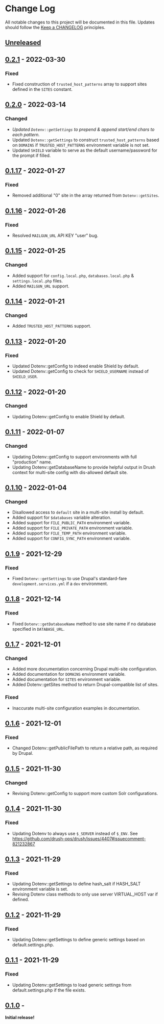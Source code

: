 # Change Log
All notable changes to this project will be documented in this file.
Updates should follow the [Keep a CHANGELOG](https://keepachangelog.com/) principles.

## [Unreleased][unreleased]

## [0.2.1] - 2022-03-30

### Fixed

- Fixed construction of `trusted_host_patterns` array to support sites defined in the `SITES` constant.

## [0.2.0] - 2022-03-14

### Changed

- *Updated `Dotenv::getSettings` to prepend & append start/end chars to each pattern.*
- Updated `Dotenv::getSettings` to construct `trusted_host_patterns` based on `DOMAINS` if
  `TRUSTED_HOST_PATTERNS` environment variable is not set.
- Updated `SHIELD` variable to serve as the default username/password for the prompt if filled.

## [0.1.17] - 2022-01-27

### Fixed

- Removed additional "0" site in the array returned from `Dotenv::getSites`.

## [0.1.16] - 2022-01-26

### Fixed

- Resolved `MAILGUN_URL` API KEY "user" bug.

## [0.1.15] - 2022-01-25

### Changed

- Added support for `config.local.php`, `databases.local.php` & `settings.local.php` files.
- Added `MAILGUN_URL` support.

## [0.1.14] - 2022-01-21

### Changed

- Added `TRUSTED_HOST_PATTERNS` support.

## [0.1.13] - 2022-01-20

### Fixed

- Updated Dotenv::getConfig to indeed enable Shield by default.
- Updated Dotenv::getConfig to check for `SHIELD_USERNAME` instead of `SHIELD_USER`.

## [0.1.12] - 2022-01-20

### Changed

- Updating Dotenv::getConfig to enable Shield by default.

## [0.1.11] - 2022-01-07

### Changed

- Updating Dotenv::getConfig to support environments with full "production" name.
- Updating Dotenv::getDatabaseName to provide helpful output in Drush context for multi-site config with dis-allowed default site.

## [0.1.10] - 2022-01-04

### Changed

- Disallowed access to `default` site in a multi-site install by default.
- Added support for `$databases` variable alteration.
- Added support for `FILE_PUBLIC_PATH` environment variable.
- Added support for `FILE_PRIVATE_PATH` environment variable.
- Added support for `FILE_TEMP_PATH` environment variable.
- Added support for `CONFIG_SYNC_PATH` environment variable.

## [0.1.9] - 2021-12-29

### Fixed

- Fixed `Dotenv::getSettings` to use Drupal's standard-fare `development.services.yml` if a `dev` environment.

## [0.1.8] - 2021-12-14

### Fixed

- Fixed `Dotenv::getDatabaseName` method to use site name if no database specified in `DATABASE_URL`.

## [0.1.7] - 2021-12-01

### Changed

- Added more documentation concerning Drupal multi-site configuration.
- Added documentation for `DOMAINS` environment variable.
- Added documentation for `SITES` environment variable.
- Added Dotenv::getSites method to return Drupal-compatible list of sites.

### Fixed

- Inaccurate multi-site configuration examples in documentation.

## [0.1.6] - 2021-12-01

### Fixed

- Changed Dotenv::getPublicFilePath to return a relative path, as required by Drupal.

## [0.1.5] - 2021-11-30

### Changed

- Revising Dotenv::getConfig to support more custom Solr configurations.

## [0.1.4] - 2021-11-30

### Fixed

- Updating Dotenv to always use `$_SERVER` instead of `$_ENV`. See <https://github.com/drush-ops/drush/issues/4407#issuecomment-821232867>

## [0.1.3] - 2021-11-29

### Fixed

- Updating Dotenv::getSettings to define hash_salt if HASH_SALT environment variable is set.
- Revising Dotenv class methods to only use server VIRTUAL_HOST var if defined.

## [0.1.2] - 2021-11-29

### Fixed

- Updating Dotenv::getSettings to define generic settings based on default.settings.php.

## [0.1.1] - 2021-11-29

### Fixed

- Updating Dotenv::getSettings to load generic settings from default.settings.php if the file exists.

## [0.1.0] -

**Initial release!**

[unreleased]: https://github.com/unleashedtech/dotenv-drupal/compare/0.2.1...main
[0.2.1]: https://github.com/unleashedtech/dotenv-drupal/compare/0.2.0...0.2.1
[0.2.0]: https://github.com/unleashedtech/dotenv-drupal/compare/0.1.17...0.2.0
[0.1.17]: https://github.com/unleashedtech/dotenv-drupal/compare/0.1.16...0.1.17
[0.1.16]: https://github.com/unleashedtech/dotenv-drupal/compare/0.1.15...0.1.16
[0.1.15]: https://github.com/unleashedtech/dotenv-drupal/compare/0.1.14...0.1.15
[0.1.14]: https://github.com/unleashedtech/dotenv-drupal/compare/0.1.13...0.1.14
[0.1.13]: https://github.com/unleashedtech/dotenv-drupal/compare/0.1.12...0.1.13
[0.1.12]: https://github.com/unleashedtech/dotenv-drupal/compare/0.1.11...0.1.12
[0.1.11]: https://github.com/unleashedtech/dotenv-drupal/compare/0.1.10...0.1.11
[0.1.10]: https://github.com/unleashedtech/dotenv-drupal/compare/0.1.9...0.1.10
[0.1.9]: https://github.com/unleashedtech/dotenv-drupal/compare/0.1.8...0.1.9
[0.1.8]: https://github.com/unleashedtech/dotenv-drupal/compare/0.1.7...0.1.8
[0.1.7]: https://github.com/unleashedtech/dotenv-drupal/compare/0.1.6...0.1.7
[0.1.6]: https://github.com/unleashedtech/dotenv-drupal/compare/0.1.5...0.1.6
[0.1.5]: https://github.com/unleashedtech/dotenv-drupal/compare/0.1.4...0.1.5
[0.1.4]: https://github.com/unleashedtech/dotenv-drupal/compare/0.1.3...0.1.4
[0.1.3]: https://github.com/unleashedtech/dotenv-drupal/compare/0.1.2...0.1.3
[0.1.2]: https://github.com/unleashedtech/dotenv-drupal/compare/0.1.1...0.1.2
[0.1.1]: https://github.com/unleashedtech/dotenv-drupal/compare/0.1.0...0.1.1
[0.1.0]: https://github.com/unleashedtech/dotenv-drupal/releases/tag/0.1.0
